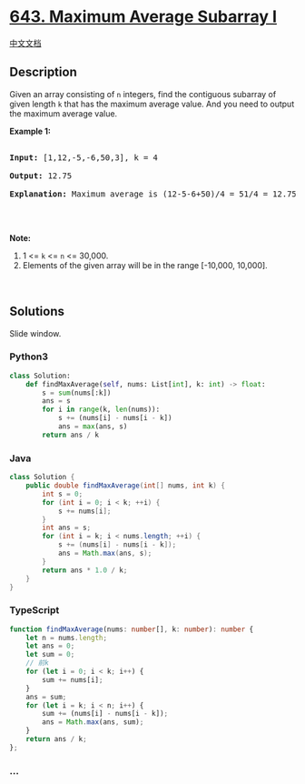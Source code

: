 # [643. Maximum Average Subarray I](https://leetcode.com/problems/maximum-average-subarray-i)

[中文文档](/solution/0600-0699/0643.Maximum%20Average%20Subarray%20I/README.md)

## Description

<p>Given an array consisting of <code>n</code> integers, find the contiguous subarray of given length <code>k</code> that has the maximum average value. And you need to output the maximum average value.</p>



<p><b>Example 1:</b></p>



<pre>

<b>Input:</b> [1,12,-5,-6,50,3], k = 4

<b>Output:</b> 12.75

<b>Explanation:</b> Maximum average is (12-5-6+50)/4 = 51/4 = 12.75

</pre>



<p>&nbsp;</p>



<p><b>Note:</b></p>



<ol>
	<li>1 &lt;= <code>k</code> &lt;= <code>n</code> &lt;= 30,000.</li>
	<li>Elements of the given array will be in the range [-10,000, 10,000].</li>
</ol>



<p>&nbsp;</p>



## Solutions

Slide window.

<!-- tabs:start -->

### **Python3**

```python
class Solution:
    def findMaxAverage(self, nums: List[int], k: int) -> float:
        s = sum(nums[:k])
        ans = s
        for i in range(k, len(nums)):
            s += (nums[i] - nums[i - k])
            ans = max(ans, s)
        return ans / k
```

### **Java**

```java
class Solution {
    public double findMaxAverage(int[] nums, int k) {
        int s = 0;
        for (int i = 0; i < k; ++i) {
            s += nums[i];
        }
        int ans = s;
        for (int i = k; i < nums.length; ++i) {
            s += (nums[i] - nums[i - k]);
            ans = Math.max(ans, s);
        }
        return ans * 1.0 / k;
    }
}
```

### **TypeScript**

```ts
function findMaxAverage(nums: number[], k: number): number {
    let n = nums.length;
    let ans = 0;
    let sum = 0;
    // 前k
    for (let i = 0; i < k; i++) {
        sum += nums[i];
    }
    ans = sum;
    for (let i = k; i < n; i++) {
        sum += (nums[i] - nums[i - k]);
        ans = Math.max(ans, sum);
    }
    return ans / k;
};
```

### **...**

```

```

<!-- tabs:end -->
